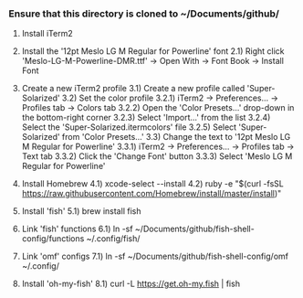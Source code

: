 
### Ensure that this directory is cloned to ~/Documents/github/

1) Install iTerm2

2) Install the '12pt Meslo LG M Regular for Powerline' font
  2.1) Right click 'Meslo-LG-M-Powerline-DMR.ttf' -> Open With -> Font Book -> Install Font

3) Create a new iTerm2 profile
  3.1) Create a new profile called 'Super-Solarized'
  3.2) Set the color profile
    3.2.1) iTerm2 -> Preferences... -> Profiles tab -> Colors tab
    3.2.2) Open the 'Color Presets...' drop-down in the bottom-right corner
    3.2.3) Select 'Import...' from the list
    3.2.4) Select the 'Super-Solarized.itermcolors' file
    3.2.5) Select 'Super-Solarized' from 'Color Presets...'
  3.3) Change the text to '12pt Meslo LG M Regular for Powerline'
    3.3.1) iTerm2 -> Preferences... -> Profiles tab -> Text tab
    3.3.2) Click the 'Change Font' button
    3.3.3) Select 'Meslo LG M Regular for Powerline'

4) Install Homebrew
  4.1) xcode-select --install
  4.2) ruby -e "$(curl -fsSL https://raw.githubusercontent.com/Homebrew/install/master/install)"

5) Install 'fish'
  5.1) brew install fish

6) Link 'fish' functions
  6.1) ln -sf ~/Documents/github/fish-shell-config/functions ~/.config/fish/

7) Link 'omf' configs
  7.1) ln -sf ~/Documents/github/fish-shell-config/omf ~/.config/

8) Install 'oh-my-fish'
  8.1) curl -L https://get.oh-my.fish | fish
